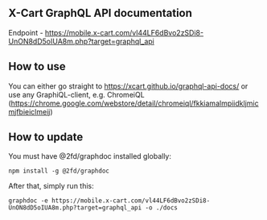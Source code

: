 ## X-Cart GraphQL API documentation

Endpoint - https://mobile.x-cart.com/vl44LF6dBvo2zSDi8-UnON8dD5oIUA8m.php?target=graphql_api

## How to use

You can either go straight to https://xcart.github.io/graphql-api-docs/ or use any GraphiQL-client, e.g. ChromeiQL (https://chrome.google.com/webstore/detail/chromeiql/fkkiamalmpiidkljmicmjfbieiclmeij)

## How to update

You must have @2fd/graphdoc installed globally:

```
npm install -g @2fd/graphdoc
```

After that, simply run this:

```
graphdoc -e https://mobile.x-cart.com/vl44LF6dBvo2zSDi8-UnON8dD5oIUA8m.php?target=graphql_api -o ./docs
```
